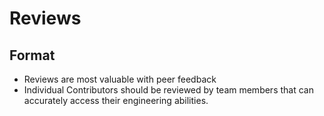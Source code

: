 # Reviews

## Format
* Reviews are most valuable with peer feedback
* Individual Contributors should be reviewed by team members that can accurately access their engineering abilities.